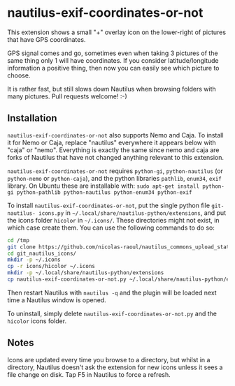 # nautilus-exif-coordinates-or-not

This extension shows a small "+" overlay icon on the lower-right of pictures that have GPS coordinates.

GPS signal comes and go, sometimes even when taking 3 pictures of the same thing only 1 will have coordinates.
If you consider latitude/longitude information a positive thing, then now you can easily see which picture to choose.

It is rather fast, but still slows down Nautilus when browsing folders with many pictures. Pull requests welcome! :-)

## Installation

`nautilus-exif-coordinates-or-not` also supports Nemo and Caja. To install it for Nemo or Caja,
replace "nautilus" everywhere it appears below with "caja" or "nemo". Everything is
exactly the same since nemo and caja are forks of Nautilus that have not changed
anything relevant to this extension.

`nautilus-exif-coordinates-or-not` requires `python-gi`, `python-nautilus` (or `python-nemo` or
`python-caja`), and the python libraries `pathlib`, `enum34`, `exif` library. On Ubuntu
these are installable with: `sudo apt-get install python-gi python-pathlib
python-nautilus python-enum34 python-exif`

To install `nautilus-exif-coordinates-or-not`, put the single python file `git-nautilus-
icons.py` in `~/.local/share/nautilus-python/extensions`, and put the icons
folder `hicolor` in `~/.icons/`. These directories might not exist, in which
case create them. You can use the following commands to do so:

```bash
cd /tmp
git clone https://github.com/nicolas-raoul/nautilus_commons_upload_status
cd git_nautilus_icons/
mkdir -p ~/.icons
cp -r icons/hicolor ~/.icons
mkdir -p ~/.local/share/nautilus-python/extensions
cp nautilus-exif-coordinates-or-not.py ~/.local/share/nautilus-python/extensions
```

Then restart Nautilus with `nautilus -q` and the plugin will be loaded next time
a Nautilus window is opened.

To uninstall, simply delete `nautilus-exif-coordinates-or-not.py` and the `hicolor` icons
folder.

## Notes

Icons are updated every time you browse to a directory, but whilst in a
directory, Nautilus doesn't ask the extension for new icons unless it sees a
file change on disk. Tap F5 in Nautilus to force a refresh.
